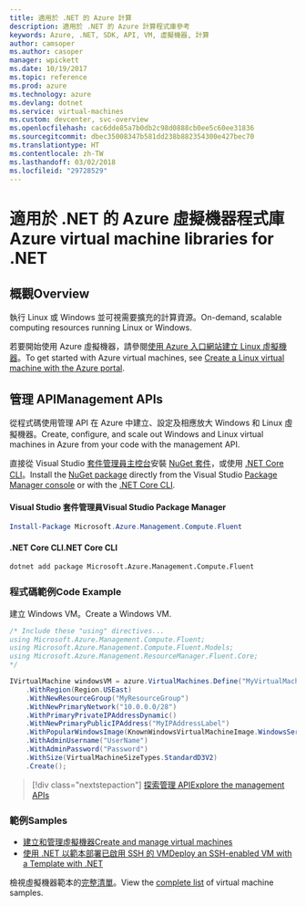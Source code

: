 ```yaml
---
title: 適用於 .NET 的 Azure 計算
description: 適用於 .NET 的 Azure 計算程式庫參考
keywords: Azure, .NET, SDK, API, VM, 虛擬機器, 計算
author: camsoper
ms.author: casoper
manager: wpickett
ms.date: 10/19/2017
ms.topic: reference
ms.prod: azure
ms.technology: azure
ms.devlang: dotnet
ms.service: virtual-machines
ms.custom: devcenter, svc-overview
ms.openlocfilehash: cac6dde85a7b0db2c98d0888cb0ee5c60ee31836
ms.sourcegitcommit: dbec35008347b581dd238b882354300e427bec70
ms.translationtype: HT
ms.contentlocale: zh-TW
ms.lasthandoff: 03/02/2018
ms.locfileid: "29728529"
---
```

# <a name="azure-virtual-machine-libraries-for-net"></a><span data-ttu-id="33b1e-104">適用於 .NET 的 Azure 虛擬機器程式庫</span><span class="sxs-lookup"><span data-stu-id="33b1e-104">Azure virtual machine libraries for .NET</span></span>

## <a name="overview"></a><span data-ttu-id="33b1e-105">概觀</span><span class="sxs-lookup"><span data-stu-id="33b1e-105">Overview</span></span>

<span data-ttu-id="33b1e-106">執行 Linux 或 Windows 並可視需要擴充的計算資源。</span><span class="sxs-lookup"><span data-stu-id="33b1e-106">On-demand, scalable computing resources running Linux or Windows.</span></span>

<span data-ttu-id="33b1e-107">若要開始使用 Azure 虛擬機器，請參閱[使用 Azure 入口網站建立 Linux 虛擬機器](https://review.docs.microsoft.com/azure/virtual-machines/linux/quick-create-portal)。</span><span class="sxs-lookup"><span data-stu-id="33b1e-107">To get started with Azure virtual machines, see [Create a Linux virtual machine with the Azure portal](https://review.docs.microsoft.com/azure/virtual-machines/linux/quick-create-portal).</span></span>

## <a name="management-apis"></a><span data-ttu-id="33b1e-108">管理 API</span><span class="sxs-lookup"><span data-stu-id="33b1e-108">Management APIs</span></span>

<span data-ttu-id="33b1e-109">從程式碼使用管理 API 在 Azure 中建立、設定及相應放大 Windows 和 Linux 虛擬機器。</span><span class="sxs-lookup"><span data-stu-id="33b1e-109">Create, configure, and scale out Windows and Linux virtual machines in Azure from your code with the management API.</span></span>

<span data-ttu-id="33b1e-110">直接從 Visual Studio [套件管理員主控台][PackageManager]安裝 [NuGet 套件](https://www.nuget.org/packages/Microsoft.Azure.Management.Compute.Fluent)，或使用 [.NET Core CLI][DotNetCLI]。</span><span class="sxs-lookup"><span data-stu-id="33b1e-110">Install the [NuGet package](https://www.nuget.org/packages/Microsoft.Azure.Management.Compute.Fluent) directly from the Visual Studio [Package Manager console][PackageManager] or with the [.NET Core CLI][DotNetCLI].</span></span>

#### <a name="visual-studio-package-manager"></a><span data-ttu-id="33b1e-111">Visual Studio 套件管理員</span><span class="sxs-lookup"><span data-stu-id="33b1e-111">Visual Studio Package Manager</span></span>

```powershell
Install-Package Microsoft.Azure.Management.Compute.Fluent
```

#### <a name="net-core-cli"></a><span data-ttu-id="33b1e-112">.NET Core CLI</span><span class="sxs-lookup"><span data-stu-id="33b1e-112">.NET Core CLI</span></span>

```bash
dotnet add package Microsoft.Azure.Management.Compute.Fluent
```

### <a name="code-example"></a><span data-ttu-id="33b1e-113">程式碼範例</span><span class="sxs-lookup"><span data-stu-id="33b1e-113">Code Example</span></span>

<span data-ttu-id="33b1e-114">建立 Windows VM。</span><span class="sxs-lookup"><span data-stu-id="33b1e-114">Create a Windows VM.</span></span>

```csharp
/* Include these "using" directives...
using Microsoft.Azure.Management.Compute.Fluent;
using Microsoft.Azure.Management.Compute.Fluent.Models;
using Microsoft.Azure.Management.ResourceManager.Fluent.Core;
*/

IVirtualMachine windowsVM = azure.VirtualMachines.Define("MyVirtualMachine")
    .WithRegion(Region.USEast)
    .WithNewResourceGroup("MyResourceGroup")
    .WithNewPrimaryNetwork("10.0.0.0/28")
    .WithPrimaryPrivateIPAddressDynamic()
    .WithNewPrimaryPublicIPAddress("MyIPAddressLabel")
    .WithPopularWindowsImage(KnownWindowsVirtualMachineImage.WindowsServer2012R2Datacenter)
    .WithAdminUsername("UserName")
    .WithAdminPassword("Password")
    .WithSize(VirtualMachineSizeTypes.StandardD3V2)
    .Create();
```

> [!div class="nextstepaction"]
> [<span data-ttu-id="33b1e-115">探索管理 API</span><span class="sxs-lookup"><span data-stu-id="33b1e-115">Explore the management APIs</span></span>](https://docs.microsoft.com/dotnet/api/overview/azure/virtualmachines/management?view=azure-dotnet)

### <a name="samples"></a><span data-ttu-id="33b1e-116">範例</span><span class="sxs-lookup"><span data-stu-id="33b1e-116">Samples</span></span>

* [<span data-ttu-id="33b1e-117">建立和管理虛擬機器</span><span class="sxs-lookup"><span data-stu-id="33b1e-117">Create and manage virtual machines</span></span>](/dotnet/azure/dotnet-sdk-azure-virtual-machine-samples)
* [<span data-ttu-id="33b1e-118">使用 .NET 以範本部署已啟用 SSH 的 VM</span><span class="sxs-lookup"><span data-stu-id="33b1e-118">Deploy an SSH-enabled VM with a Template with .NET</span></span>](https://azure.microsoft.com/resources/samples/resource-manager-dotnet-template-deployment/)

<span data-ttu-id="33b1e-119">檢視虛擬機器範本的[完整清單](https://azure.microsoft.com/resources/samples/?platform=dotnet&term=VM)。</span><span class="sxs-lookup"><span data-stu-id="33b1e-119">View the [complete list](https://azure.microsoft.com/resources/samples/?platform=dotnet&term=VM) of virtual machine samples.</span></span>

[PackageManager]: https://docs.microsoft.com/nuget/tools/package-manager-console
[DotNetCLI]: https://docs.microsoft.com/dotnet/core/tools/dotnet-add-package

